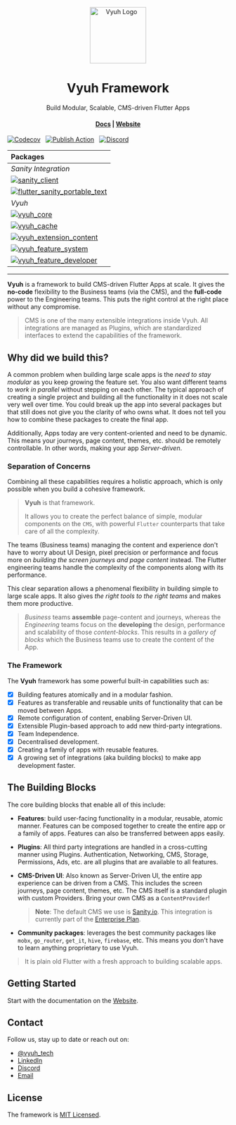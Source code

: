 <p align="center">
  <a href="https://vyuh.tech">
    <img src="_images/logo.png" alt="Vyuh Logo" height="128" />
  </a>
  <h1 align="center">Vyuh Framework</h1>
  <p align="center">Build Modular, Scalable, CMS-driven Flutter Apps</p>
  <h4 align="center">
    <a href="https://docs.vyuh.tech">Docs</a> |
    <a href="https://vyuh.tech">Website</a>
  </h4>
</p>

[![Codecov](https://img.shields.io/codecov/c/github/vyuh-tech/vyuh?token=5NL6KJ70AR&logo=codecov&style=for-the-badge)](https://codecov.io/github/vyuh-tech/vyuh)
&nbsp;
[![Publish Action](https://img.shields.io/github/actions/workflow/status/vyuh-tech/vyuh/publish.yml?label=Publish&logo=github&style=for-the-badge)](https://github.com/vyuh-tech/vyuh/actions/workflows/publish.yml)
&nbsp;
[![Discord](https://img.shields.io/discord/1198906057502769252?style=for-the-badge&logo=discord)](https://discord.gg/b49sbjqszG)

| Packages                                                                                                                                                                                                                            |
| :---------------------------------------------------------------------------------------------------------------------------------------------------------------------------------------------------------------------------------- |
| _Sanity Integration_                                                                                                                                                                                                                |
| [![sanity_client](https://img.shields.io/pub/v/sanity_client.svg?label=sanity_client&logo=dart&color=blue&style=for-the-badge)](https://pub.dev/packages/sanity_client)                                                             |
| [![flutter_sanity_portable_text](https://img.shields.io/pub/v/flutter_sanity_portable_text.svg?label=flutter_sanity_portable_text&logo=dart&color=blue&style=for-the-badge)](https://pub.dev/packages/flutter_sanity_portable_text) |
| _Vyuh_                                                                                                                                                                                                                              |
| [![vyuh_core](https://img.shields.io/pub/v/vyuh_core.svg?label=vyuh_core&logo=dart&color=blue&style=for-the-badge)](https://pub.dev/packages/vyuh_core)                                                                             |
| [![vyuh_cache](https://img.shields.io/pub/v/vyuh_cache.svg?label=vyuh_cache&logo=dart&color=blue&style=for-the-badge)](https://pub.dev/packages/vyuh_cache)                                                                         |
| [![vyuh_extension_content](https://img.shields.io/pub/v/vyuh_extension_content.svg?label=vyuh_extension_content&logo=dart&color=blue&style=for-the-badge)](https://pub.dev/packages/vyuh_extension_content)                         |
| [![vyuh_feature_system](https://img.shields.io/pub/v/vyuh_feature_system.svg?label=vyuh_feature_system&logo=dart&color=blue&style=for-the-badge)](https://pub.dev/packages/vyuh_feature_system)                                     |
| [![vyuh_feature_developer](https://img.shields.io/pub/v/vyuh_feature_developer.svg?label=vyuh_feature_developer&logo=dart&color=blue&style=for-the-badge)](https://pub.dev/packages/vyuh_feature_developer)                         |

<hr style="height: 1px;"/>

**Vyuh** is a framework to build CMS-driven Flutter Apps at scale. It gives the
**no-code** flexibility to the Business teams (via the CMS), and the
**full-code** power to the Engineering teams. This puts the right control at the
right place without any compromise.

> CMS is one of the many extensible integrations inside Vyuh. All integrations
> are managed as Plugins, which are standardized interfaces to extend the
> capabilities of the framework.

## Why did we build this?

A common problem when building large scale apps is the _need to stay modular_ as
you keep growing the feature set. You also want different teams to _work in
parallel_ without stepping on each other. The typical approach of creating a
single project and building all the functionality in it does not scale very well
over time. You could break up the app into several packages but that still does
not give you the clarity of who owns what. It does not tell you how to combine
these packages to create the final app.

Additionally, Apps today are very content-oriented and need to be dynamic. This
means your journeys, page content, themes, etc. should be remotely controllable.
In other words, making your app _Server-driven_.

### Separation of Concerns

Combining all these capabilities requires a holistic approach, which is only
possible when you build a cohesive framework.

> **Vyuh** is that framework.
>
> It allows you to create the perfect balance of simple, modular components on
> the `CMS`, with powerful `Flutter` counterparts that take care of all the
> complexity.

The teams (Business teams) managing the content and experience don't have to
worry about UI Design, pixel precision or performance and focus more on
_building the screen journeys and page content_ instead. The Flutter engineering
teams handle the complexity of the components along with its performance.

This clear separation allows a phenomenal flexibility in building simple to
large scale apps. It also gives _the right tools to the right teams_ and makes
them more productive.

> _Business_ teams **assemble** page-content and journeys, whereas the
> _Engineering_ teams focus on the **developing** the design, performance and
> scalability of those _content-blocks_. This results in a _gallery of blocks_
> which the Business teams use to create the content of the App.

### The Framework

The **Vyuh** framework has some powerful built-in capabilities such as:

- [x] Building features atomically and in a modular fashion.
- [x] Features as transferable and reusable units of functionality that can be
      moved between Apps.
- [x] Remote configuration of content, enabling Server-Driven UI.
- [x] Extensible Plugin-based approach to add new third-party integrations.
- [x] Team Independence.
- [x] Decentralised development.
- [x] Creating a family of apps with reusable features.
- [x] A growing set of integrations (aka building blocks) to make app
      development faster.

## The Building Blocks

The core building blocks that enable all of this include:

- **Features**: build user-facing functionality in a modular, reusable, atomic
  manner. Features can be composed together to create the entire app or a family
  of apps. Features can also be transferred between apps easily.
- **Plugins**: All third party integrations are handled in a cross-cutting
  manner using Plugins. Authentication, Networking, CMS, Storage, Permissions,
  Ads, etc. are all plugins that are available to all features.
- **CMS-Driven UI**: Also known as Server-Driven UI, the entire app experience
  can be driven from a CMS. This includes the screen journeys, page content,
  themes, etc. The CMS itself is a standard plugin with custom Providers. Bring
  your own CMS as a `ContentProvider`!

  > **Note**: The default CMS we use is [Sanity.io](https://sanity.io). This
  > integration is currently part of the
  > [Enterprise Plan](https://vyuh.tech/pricing).

- **Community packages**: leverages the best community packages like `mobx`,
  `go_router`, `get_it`, `hive`, `firebase`, etc. This means you don't have to
  learn anything proprietary to use Vyuh.

> It is plain old Flutter with a fresh approach to building scalable apps.

## Getting Started

Start with the documentation on the [Website](https://docs.vyuh.tech).

## Contact

Follow us, stay up to date or reach out on:

- [@vyuh_tech](https://x.com/vyuh_tech)
- [LinkedIn](https://www.linkedin.com/company/vyuh-tech)
- [Discord](https://discord.gg/b49sbjqszG)
- [Email](mailto:ask@vyuh.tech)

## License

The framework is [MIT Licensed](LICENSE).
